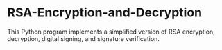 # RSA-Encryption-and-Decryption
This Python program implements a simplified version of RSA encryption, decryption, digital signing, and signature verification.
